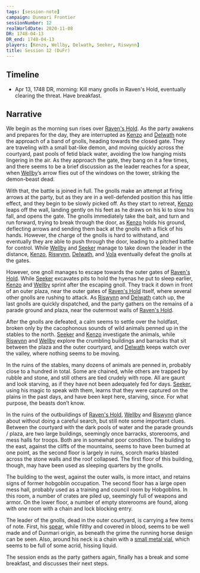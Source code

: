 ```yaml
---
tags: [session-note]
campaign: Dunmari Frontier
sessionNumber: 12
realWorldDate: 2020-11-08
DR: 1748-04-13
DR_end: 1748-04-13
players: [Kenzo, Wellby, Delwath, Seeker, Riswynn]
title: Session 12 (DuFr)
---
```


## Timeline

- Apr 13, 1748 DR, morning: Kill many gnolls in Raven's Hold, eventually clearing the threat. Have breakfast. 

## Narrative

We begin as the morning sun rises over [Raven's Hold](<../../../gazetteer/greater-dunmar/dunmari-basin/raven-s-hold.md>). As the party awakens and prepares for the day, they are interrupted as [Kenzo](<../../../people/pcs/dunmar-fellowship/kenzo.md>) and [Delwath](<../../../people/pcs/dunmar-fellowship/delwath.md>) note the approach of a band of gnolls, heading towards the closed gate. They are traveling with a small bat-like demon, and moving quickly across the courtyard, past pools of fetid black water, avoiding the low hanging mists lingering in the air. As they approach the gate, they bang on it a few times, and there seems to be a brief discussion as the leader reaches for a spear, when [Wellby](<../../../people/pcs/dunmar-fellowship/wellby.md>)’s arrow flies out of the windows on the tower, striking the demon-beast dead.

With that, the battle is joined in full. The gnolls make an attempt at firing arrows at the party, but as they are in a well-defended position this has little effect, and they begin to be slowly picked off. As they start to retreat, [Kenzo](<../../../people/pcs/dunmar-fellowship/kenzo.md>) leaps off the wall, landing gently on his feet as he draws on his ki to slow his fall, and opens the gate. The gnolls immediately take the bait, and turn and run forward, trying to break through the door, as [Kenzo](<../../../people/pcs/dunmar-fellowship/kenzo.md>) holds his ground, deflecting arrows and sending them back at the gnolls with a flick of his hands. However, the charge of the gnolls is hard to withstand, and eventually they are able to push through the door, leading to a pitched battle for control. While [Wellby](<../../../people/pcs/dunmar-fellowship/wellby.md>) and [Seeker](<../../../people/pcs/dunmar-fellowship/seeker.md>) manage to take down the leader in the distance, [Kenzo](<../../../people/pcs/dunmar-fellowship/kenzo.md>), [Riswynn](<../../../people/pcs/dunmar-fellowship/riswynn.md>), [Delwath](<../../../people/pcs/dunmar-fellowship/delwath.md>), and [Vola](<../../../people/chardonians/vola.md>) eventually defeat the gnolls at the gates.

However, one gnoll manages to escape towards the outer gates of [Raven's Hold](<../../../gazetteer/greater-dunmar/dunmari-basin/raven-s-hold.md>). While [Seeker](<../../../people/pcs/dunmar-fellowship/seeker.md>) excavates pits to hold the hyenas he put to sleep earlier, [Kenzo](<../../../people/pcs/dunmar-fellowship/kenzo.md>) and [Wellby](<../../../people/pcs/dunmar-fellowship/wellby.md>) sprint after the escaping gnoll. They track it down in front of an outer plaza, near the outer gates of [Raven's Hold](<../../../gazetteer/greater-dunmar/dunmari-basin/raven-s-hold.md>) itself, where several other gnolls are rushing to attack. As [Riswynn](<../../../people/pcs/dunmar-fellowship/riswynn.md>) and [Delwath](<../../../people/pcs/dunmar-fellowship/delwath.md>) catch up, the last gnolls are quickly dispatched, and the party gathers on the remains of a parade ground and plaza, near the outermost walls of [Raven's Hold](<../../../gazetteer/greater-dunmar/dunmari-basin/raven-s-hold.md>). 

After the gnolls are defeated, a calm seems to settle over the holdfast, broken only by the cacophonous sounds of wild animals penned up in the stables to the north. [Seeker](<../../../people/pcs/dunmar-fellowship/seeker.md>) and [Kenzo](<../../../people/pcs/dunmar-fellowship/kenzo.md>) investigate the animals, while [Riswynn](<../../../people/pcs/dunmar-fellowship/riswynn.md>) and [Wellby](<../../../people/pcs/dunmar-fellowship/wellby.md>) explore the crumbling buildings and barracks that sit between the plaza and the outer courtyard, and [Delwath](<../../../people/pcs/dunmar-fellowship/delwath.md>) keeps watch over the valley, where nothing seems to be moving.

In the ruins of the stables, many dozens of animals are penned in, probably close to a hundred in total. Some are chained, while others are trapped by rubble and stone, and still others are tied crudely with rope. All are gaunt and look starving, as if they have not been adequately fed for days. [Seeker](<../../../people/pcs/dunmar-fellowship/seeker.md>), using his magic to speak with them, learns that they were captured on the plains in the past days, and have been kept here, starving, since. For what purpose, the beasts don’t know.

In the ruins of the outbuildings of [Raven's Hold](<../../../gazetteer/greater-dunmar/dunmari-basin/raven-s-hold.md>), [Wellby](<../../../people/pcs/dunmar-fellowship/wellby.md>) and [Riswynn](<../../../people/pcs/dunmar-fellowship/riswynn.md>) glance about without doing a careful search, but still note some important clues. Between the courtyard with the dark pools of water and the parade grounds / plaza, are two large buildings, seemingly once barracks, storerooms, and mess halls for troops. Both are in somewhat poor condition. The building to the east, against the cliffs of the mountains, seems to have been burned at one point, as the second floor is largely in ruins, scorch marks blasted across the stone walls and the roof collapsed. The first floor of this building, though, may have been used as sleeping quarters by the gnolls. 

The building to the west, against the outer walls, is more intact, and retains signs of former hobgoblin occupation. The second floor has a large open mess hall, probably used as a training and council room by Hobgoblins. In this room, a number of crates are piled up, seemingly full of weapons and armor. On the lower floor, a number of empty storerooms are found, along with one room with a chain and lock blocking entry.

The leader of the gnolls, dead in the outer courtyard, is carrying a few items of note. First, his [spear](<../treasure/treasure-from-raven-s-hold/spear-of-the-war-leader.md>), while filthy and covered in blood, seems to be well made and of Dunmari origin, as beneath the grime the running horse design can be seen. Also, around his neck is a chain with a [small metal vial](<../treasure/treasure-from-raven-s-hold/vial-of-acid-gnoll-leader.md>), which seems to be full of some acrid, hissing liquid. 

The session ends as the party gathers again, finally has a break and some breakfast, and discusses their next steps.
